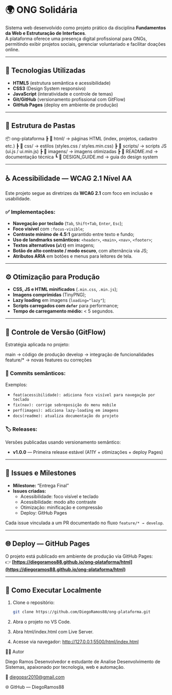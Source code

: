 # 🌍 ONG Solidária

Sistema web desenvolvido como projeto prático da disciplina **Fundamentos da Web e Estruturação de Interfaces**.  
A plataforma oferece uma presença digital profissional para ONGs, permitindo exibir projetos sociais, gerenciar voluntariado e facilitar doações online.

---

## 🚀 Tecnologias Utilizadas
- **HTML5** (estrutura semântica e acessibilidade)
- **CSS3** (Design System responsivo)
- **JavaScript** (interatividade e controle de temas)
- **Git/GitHub** (versionamento profissional com GitFlow)
- **GitHub Pages** (deploy em ambiente de produção)

---

## 🧱 Estrutura de Pastas

📦 ong-plataforma
┣ 📂 html/ → páginas HTML (index, projetos, cadastro etc.)
┣ 📂 css/ → estilos (styles.css / styles.min.css)
┣ 📂 scripts/ → scripts JS (ui.js / ui.min.js)
┣ 📂 imagens/ → imagens otimizadas
┣ 📜 README.md → documentação técnica
┗ 📜 DESIGN_GUIDE.md → guia do design system


---

## ♿ Acessibilidade — WCAG 2.1 Nível AA
Este projeto segue as diretrizes da **WCAG 2.1** com foco em inclusão e usabilidade.

### ✅ Implementações:
- **Navegação por teclado** (`Tab`, `Shift+Tab`, `Enter`, `Esc`);
- **Foco visível** com `:focus-visible`;
- **Contraste mínimo de 4.5:1** garantido entre texto e fundo;
- **Uso de landmarks semânticos:** `<header>`, `<main>`, `<nav>`, `<footer>`;
- **Textos alternativos (`alt`)** em imagens;
- **Botão de alto contraste / modo escuro**, com alternância via JS;
- **Atributos ARIA** em botões e menus para leitores de tela.

---

## ⚙️ Otimização para Produção
- **CSS, JS e HTML minificados** (`.min.css`, `.min.js`);
- **Imagens comprimidas** (TinyPNG);
- **Lazy loading** em imagens (`loading="lazy"`);
- **Scripts carregados com `defer`** para performance;
- **Tempo de carregamento médio:** < 5 segundos.

---

## 🔄 Controle de Versão (GitFlow)
Estratégia aplicada no projeto:

main → código de produção
develop → integração de funcionalidades
feature/* → novas features ou correções


### 💬 Commits semânticos:
Exemplos:
- `feat(acessibilidade): adiciona foco visível para navegação por teclado`
- `fix(nav): corrige sobreposição do menu mobile`
- `perf(images): adiciona lazy-loading em imagens`
- `docs(readme): atualiza documentação do projeto`

### 🏷️ Releases:
Versões publicadas usando versionamento semântico:
- **v1.0.0** — Primeira release estável (A11Y + otimizações + deploy Pages)

---

## 🧩 Issues e Milestones
- **Milestone:** “Entrega Final”  
- **Issues criadas:**
  - Acessibilidade: foco visível e teclado
  - Acessibilidade: modo alto contraste
  - Otimização: minificação e compressão
  - Deploy: GitHub Pages

Cada issue vinculada a um PR documentado no fluxo `feature/* → develop`.

---

## 🌐 Deploy — GitHub Pages
O projeto está publicado em ambiente de produção via GitHub Pages:  
👉 **[https://diegoramos88.github.io/ong-plataforma/html](https://diegoramos88.github.io/ong-plataforma/html)**

---

## 🧠 Como Executar Localmente
1.  Clone o repositório:
    ```bash
    git clone https://github.com/DiegoRamos88/ong-plataforma.git

2.  Abra o projeto no VS Code.

3.  Abra html/index.html com Live Server.

4.  Acesse via navegador:
    http://127.0.0.1:5500/html/index.html


👨‍💻 Autor

Diego Ramos
Desenvolvedor e estudante de Analise Desenvolvimento de Sistemas, apaixonado por tecnologia, web e automação.

📧 diegopsr2010@gmail.com

🌐 GitHub — DiegoRamos88
